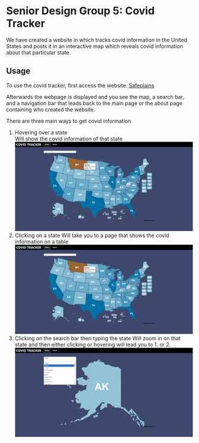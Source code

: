 # Senior Design Group 5: Covid Tracker

We have created a website in which tracks covid information in the United States and posts it in an interactive map which reveals covid information about that particular state.

## Usage

To use the covid tracker, first access the website:
[Safeplains](https://safe-plains-70114.herokuapp.com)

Afterwards the webpage is displayed and you see the map, a search bar, and a navigation bar that leads back to the main page or the about page containing who created the website.

There are three main ways to get covid information
1. Hovering over a state  
    Will show the covid information of that state
    ![](img/hover.png)
2. Clicking on a state
    Will take you to a page that shows the covid information on a table
    ![](img/hover.png)
3. Clicking on the search bar then typing the state
    Will zoom in on that state and then either clicking or hovering will lead you to 1. or 2.
    ![](img/search.png)